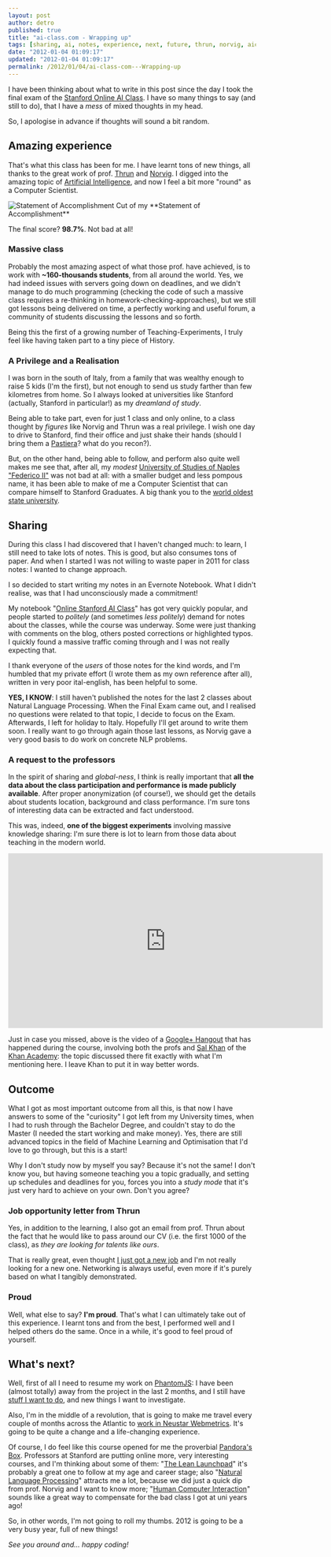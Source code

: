 ```yaml
---
layout: post
author: detro
published: true
title: "ai-class.com - Wrapping up"
tags: [sharing, ai, notes, experience, next, future, thrun, norvig, aiclass, artificial intelligence, 2012]
date: "2012-01-04 01:09:17"
updated: "2012-01-04 01:09:17"
permalink: /2012/01/04/ai-class-com---Wrapping-up
---
```


I have been thinking about what to write in this post since the day I took the final exam of the [Stanford Online AI Class](http://www.ai-class.com). I have so many things to say (and still to do), that I have a _mess_ of mixed thoughts in my head.

So, I apologise in advance if thoughts will sound a bit random.

## Amazing experience
That's what this class has been for me. I have learnt tons of new things, all thanks to the great work of prof. [Thrun](http://robots.stanford.edu/) and [Norvig](http://norvig.com/). I digged into the amazing topic of [Artificial Intelligence](http://en.wikipedia.org/wiki/Artificial_intelligence), and now I feel a bit more "round" as a Computer Scientist.

<div class="img">
<img src="https://lh6.googleusercontent.com/-21hUnnBKqDk/TwOgx-WbtKI/AAAAAAAACUw/OOaxepF_2mk/s800/Screen%252520Shot%2525202012-01-04%252520at%25252000.38.33.png" alt="Statement of Accomplishment" />
Cut of my **Statement of Accomplishment**
</div>

The final score? **98.7%**. Not bad at all!

### Massive class
Probably the most amazing aspect of what those prof. have achieved, is to work with **~160-thousands students**, from all around the world. Yes, we had indeed issues with servers going down on deadlines, and we didn't manage to do much programming (checking the code of such a massive class requires a re-thinking in homework-checking-approaches), but we still got lessons being delivered on time, a perfectly working and useful forum, a community of students discussing the lessons and so forth.

Being this the first of a growing number of Teaching-Experiments, I truly feel like having taken part to a tiny piece of History.

### A Privilege and a Realisation
I was born in the south of Italy, from a family that was wealthy enough to raise 5 kids (I'm the first), but not enough to send us study farther than few kilometres from home. So I always looked at universities like Stanford (actually, Stanford in particular!) as my _dreamland of study_.

Being able to take part, even for just 1 class and only online, to a class thought by _figures_ like Norvig and Thrun was a real privilege. I wish one day to drive to Stanford, find their office and just shake their hands (should I bring them a [Pastiera](http://en.wikipedia.org/wiki/Pastiera)? what do you recon?).

But, on the other hand, being able to follow, and perform also quite well makes me see that, after all, my _modest_ [University of Studies of Naples "Federico II"](http://www.unina.it/index.jsp) was not bad at all: with a smaller budget and less pompous name, it has been able to make of me a Computer Scientist that can compare himself to Stanford Graduates. A big thank you to the [world oldest state university](http://en.wikipedia.org/wiki/University_of_Naples_Federico_II).

## Sharing
During this class I had discovered that I haven't changed much: to learn, I still need to take lots of notes. This is good, but also consumes tons of paper. And when I started I was not willing to waste paper in 2011 for class notes: I wanted to change approach.

I so decided to start writing my notes in an Evernote Notebook. What I didn't realise, was that I had unconsciously made a commitment!

My notebook "[Online Stanford AI Class](https://www.evernote.com/pub/detro/aiclass)" has got very quickly popular, and people started to _politely_ (and sometimes _less politely_) demand for notes about the classes, while the course was underway. Some were just thanking with comments on the blog, others posted corrections or highlighted typos. I quickly found a massive traffic coming through and I was not really expecting that.

I thank everyone of the _users_ of those notes for the kind words, and I'm humbled that my private effort (I wrote them as my own reference after all), written in very poor ital-english, has been helpful to some.

**YES, I KNOW**: I still haven't published the notes for the last 2 classes about Natural Language Processing. When the Final Exam came out, and I realised no questions were related to that topic, I decide to focus on the Exam. Afterwards, I left for holiday to Italy. Hopefully I'll get around to write them soon. I really want to go through again those last lessons, as Norvig gave a very good basis to do work on concrete NLP problems.

### A request to the professors
In the spirit of sharing and _global-ness_, I think is really important that **all the data about the class participation and performance is made publicly available**. After proper anonymization (of course!), we should get the details about students location, background and class performance. I'm sure tons of interesting data can be extracted and fact understood.

This was, indeed, **one of the biggest experiments** involving massive knowledge sharing: I'm sure there is lot to learn from those data about teaching in the modern world.

<div class="img">
<iframe width="640" height="355" src="http://www.youtube.com/embed/LtmdiPUGGe8" frameborder="0" allowfullscreen></iframe>
</div>

Just in case you missed, above is the video of a [Google+ Hangout](https://plus.google.com/109050230672993035916/posts) that has happened during the course, involving both the profs and [Sal Khan](http://en.wikipedia.org/wiki/Salman_Khan_(educator)) of the [Khan Academy](http://www.khanacademy.org/): the topic discussed there fit exactly with what I'm mentioning here. I leave Khan to put it in way better words.

## Outcome
What I got as most important outcome from all this, is that now I have answers to some of the "curiosity" I got left from my University times, when I had to rush through the Bachelor Degree, and couldn't stay to do the Master (I needed the start working and make money). Yes, there are still advanced topics in the field of Machine Learning and Optimisation that I'd love to go through, but this is a start!

Why I don't study now by myself you say? Because it's not the same! I don't know you, but having someone teaching you a topic gradually, and setting up schedules and deadlines for you, forces you into a _study mode_ that it's just very hard to achieve on your own. Don't you agree?

### Job opportunity letter from Thrun
Yes, in addition to the learning, I also got an email from prof. Thrun about the fact that he would like to pass around our CV (i.e. the first 1000 of the class), as _they are looking for talents like ours_.

That is really great, even thought [I just got a new job](http://blog.ivandemarino.me/2011/12/14/Crossing-the-pond) and I'm not really looking for a new one. Networking is always useful, even more if it's purely based on what I tangibly demonstrated.

### Proud
Well, what else to say? **I'm proud**. That's what I can ultimately take out of this experience. I learnt tons and from the best, I performed well and I helped others do the same. Once in a while, it's good to feel proud of yourself.

## What's next?
Well, first of all I need to resume my work on [PhantomJS](http://www.phantomjs.org): I have been (almost totally) away from the project in the last 2 months, and I still have [stuff I want to do](http://blog.ivandemarino.me/2011/11/01/REPL-and-HTTP-Mapping-ideas-to-contribute-to-PhantomJS), and new things I want to investigate.

Also, I'm in the middle of a revolution, that is going to make me travel every couple of months across the Atlantic to [work in Neustar Webmetrics](http://blog.ivandemarino.me/2011/12/14/Crossing-the-pond). It's going to be quite a change and a life-changing experience.

Of course, I do feel like this course opened for me the proverbial [Pandora's Box](http://en.wikipedia.org/wiki/Pandora's_box). Professors at Stanford are putting online more, very interesting courses, and I'm thinking about some of them: "[The Lean Launchpad](http://www.launchpad-class.org/)" it's probably a great one to follow at my age and career stage; also "[Natural Language Processing](http://www.nlp-class.org/)" attracts me a lot, because we did just a quick dip from prof. Norvig and I want to know more; "[Human Computer Interaction](http://www.hci-class.org/)" sounds like a great way to compensate for the bad class I got at uni years ago!

So, in other words, I'm not going to roll my thumbs. 2012 is going to be a very busy year, full of new things!

_See you around and... happy coding!_
